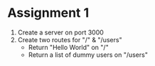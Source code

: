 # Assignment 1

1. Create a server on port 3000
2. Create two routes for "/" & "/users"
   - Return "Hello World" on "/"
   - Return a list of dummy users on "/users" 